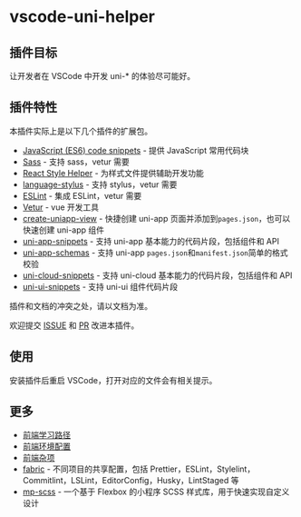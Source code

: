 # vscode-uni-helper

## 插件目标

让开发者在 VSCode 中开发 uni-* 的体验尽可能好。

## 插件特性

本插件实际上是以下几个插件的扩展包。

- [JavaScript (ES6) code snippets](https://marketplace.visualstudio.com/items?itemName=xabikos.JavaScriptSnippets) - 提供 JavaScript 常用代码块
- [Sass](https://marketplace.visualstudio.com/items?itemName=Syler.sass-indented) - 支持 sass，vetur 需要
- [React Style Helper](https://marketplace.visualstudio.com/items?itemName=iceworks-team.iceworks-style-helper) - 为样式文件提供辅助开发功能
- [language-stylus](https://marketplace.visualstudio.com/items?itemName=sysoev.language-stylus) - 支持 stylus，vetur 需要
- [ESLint](https://marketplace.visualstudio.com/items?itemName=dbaeumer.vscode-eslint) - 集成 ESLint，vetur 需要
- [Vetur](https://marketplace.visualstudio.com/items?itemName=octref.vetur) - vue 开发工具
- [create-uniapp-view](https://marketplace.visualstudio.com/items?itemName=mrmaoddxxaa.create-uniapp-view) - 快捷创建 uni-app 页面并添加到`pages.json`，也可以快速创建 uni-app 组件
- [uni-app-snippets](https://marketplace.visualstudio.com/items?itemName=ModyQyW.vscode-uni-app-snippets) - 支持 uni-app 基本能力的代码片段，包括组件和 API
- [uni-app-schemas](https://marketplace.visualstudio.com/items?itemName=ModyQyW.vscode-uni-app-schemas) - 支持 uni-app `pages.json`和`manifest.json`简单的格式校验
- [uni-cloud-snippets](https://marketplace.visualstudio.com/items?itemName=ModyQyW.vscode-uni-cloud-snippets) - 支持 uni-cloud 基本能力的代码片段，包括组件和 API
- [uni-ui-snippets](https://marketplace.visualstudio.com/items?itemName=ModyQyW.vscode-uni-ui-snippets) - 支持 uni-ui 组件代码片段

插件和文档的冲突之处，请以文档为准。

欢迎提交 [ISSUE](https://github.com/ModyQyW/uni-helper/issues/new) 和 [PR](https://github.com/ModyQyW/uni-helper/compare) 改进本插件。

## 使用

安装插件后重启 VSCode，打开对应的文件会有相关提示。

## 更多

- [前端学习路径](https://modyqyw.top/front-end/roadmap/)
- [前端环境配置](https://modyqyw.top/front-end/environment/)
- [前端杂项](https://modyqyw.top/front-end/misc/)
- [fabric](https://github.com/modyqyw/fabric#readme) - 不同项目的共享配置，包括 Prettier，ESLint，Stylelint，Commitlint，LSLint，EditorConfig，Husky，LintStaged 等
- [mp-scss](https://modyqyw.top/mp-scss/) - 一个基于 Flexbox 的小程序 SCSS 样式库，用于快速实现自定义设计
